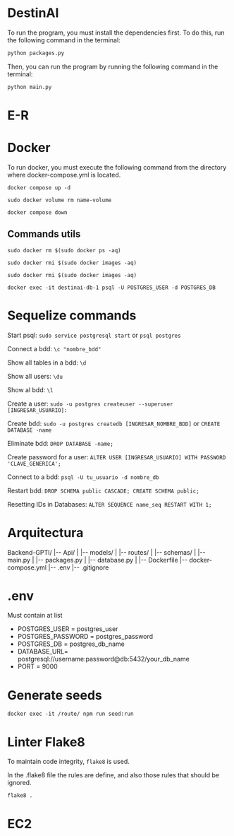 # DestinAI

To run the program, you must install the dependencies first. To do this, run the following command in the terminal:

```bash
python packages.py
```

Then, you can run the program by running the following command in the terminal:

```bash
python main.py
```

# E-R


# Docker

To run docker, you must execute the following command from the directory where docker-compose.yml is located.

```
docker compose up -d
```

```
sudo docker volume rm name-volume
```

```
docker compose down
```

## Commands utils

```
sudo docker rm $(sudo docker ps -aq)
```

```console
sudo docker rmi $(sudo docker images -aq)
```

```console
sudo docker rmi $(sudo docker images -aq)
```

```
docker exec -it destinai-db-1 psql -U POSTGRES_USER -d POSTGRES_DB
```

# Sequelize commands

Start psql: `sudo service postgresql start` or `psql postgres`

Connect a bdd: `\c "nombre_bdd"`

Show all tables in a bdd: `\d`

Show all users: `\du`

Show al bdd: `\l`

Create a user: `sudo -u postgres createuser --superuser [INGRESAR_USUARIO]:`

Create bdd: `sudo -u postgres createdb [INGRESAR_NOMBRE_BDD]` or `CREATE DATABASE -name`

Eliminate bdd: `DROP DATABASE -name;`

Create password for a user: `ALTER USER [INGRESAR_USUARIO] WITH PASSWORD 'CLAVE_GENERICA';`

Connect to a bdd: `psql -U tu_usuario -d nombre_db`

Restart bdd: `DROP SCHEMA public CASCADE; CREATE SCHEMA public;`

Resetting IDs in Databases: `ALTER SEQUENCE name_seq RESTART WITH 1;`

# Arquitectura

Backend-GPTI/
|-- Api/
|   |-- models/
|   |-- routes/
|   |-- schemas/
|   |-- main.py
|   |-- packages.py
|   |-- database.py
|   |-- Dockerfile
|-- docker-compose.yml
|-- .env
|-- .gitignore

# .env

Must contain at list

* POSTGRES_USER = postgres_user
* POSTGRES_PASSWORD = postgres_password
* POSTGRES_DB = postgres_db_name
* DATABASE_URL= postgresql://username:password@db:5432/your_db_name
* PORT = 9000

# Generate seeds

```
docker exec -it /route/ npm run seed:run
```

# Linter Flake8

To maintain code integrity, `flake8` is used.

In the .flake8 file the rules are define, and also those rules that should be ignored.

```
flake8 .
```

# EC2
